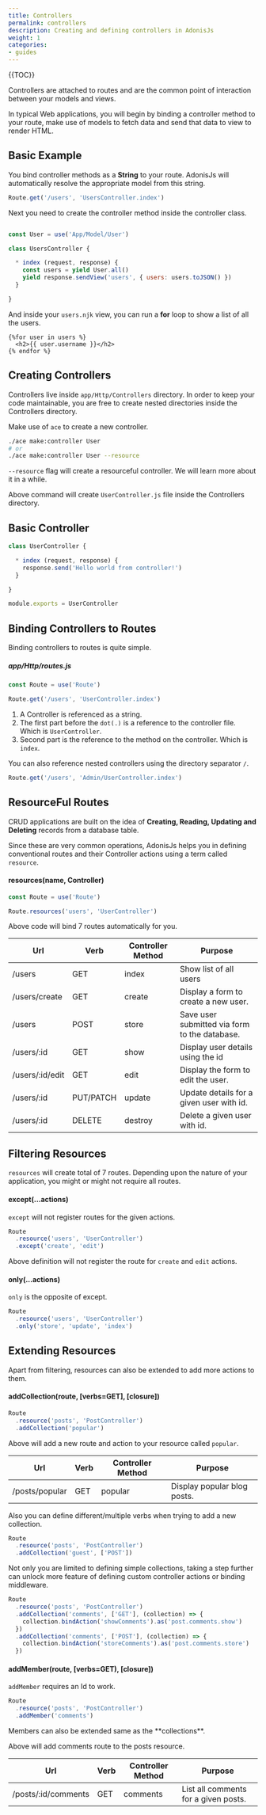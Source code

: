 ```yaml
---
title: Controllers
permalink: controllers
description: Creating and defining controllers in AdonisJs
weight: 1
categories:
- guides
---
```


{{TOC}}

Controllers are attached to routes and are the common point of interaction between your models and views.

In typical Web applications, you will begin by binding a controller method to your route, make use of models to fetch data and send that data to view to render HTML.

## Basic Example

You bind controller methods as a **String** to your route. AdonisJs will automatically resolve the appropriate model from this string.

```javascript
Route.get('/users', 'UsersController.index')
```

Next you need to create the controller method inside the controller class.

```javascript

const User = use('App/Model/User')

class UsersController {

  * index (request, response) {		
    const users = yield User.all()
    yield response.sendView('users', { users: users.toJSON() })
  }

}
```

And inside your `users.njk` view, you can run a **for** loop to show a list of all the users.

```twig
{%for user in users %}
  <h2>{{ user.username }}</h2>
{% endfor %}
```

## Creating Controllers

Controllers live inside `app/Http/Controllers` directory. In order to keep your code maintainable, you are free to create nested directories inside the Controllers directory.

Make use of `ace` to create a new controller.

```bash
./ace make:controller User
# or
./ace make:controller User --resource
```

`--resource` flag will create a resourceful controller. We will learn more about it in a while.

Above command will create `UserController.js` file inside the Controllers directory.

## Basic Controller

```javascript
class UserController {

  * index (request, response) {
    response.send('Hello world from controller!')   
  }

}

module.exports = UserController
```


## Binding Controllers to Routes

Binding controllers to routes is quite simple.

##### app/Http/routes.js
```javascript
const Route = use('Route')

Route.get('/users', 'UserController.index')
```

1. A Controller is referenced as a string.
2. The first part before the `dot(.)` is a reference to the controller file. Which is `UserController`.
3. Second part is the reference to the method on the controller. Which is `index`.

You can also reference nested controllers using the directory separator `/`.

```javascript
Route.get('/users', 'Admin/UserController.index')
```

## ResourceFul Routes

CRUD applications are built on the idea of **Creating, Reading, Updating and Deleting** records from a database table.

Since these are very common operations, AdonisJs helps you in defining conventional routes and their Controller actions using a term called `resource`.

#### resources(name, Controller)
```javascript
const Route = use('Route')

Route.resources('users', 'UserController')
```

Above code will bind 7 routes automatically for you.

| Url | Verb | Controller Method | Purpose |
|-----|------|-------------------|---------| 
| /users | GET | index | Show list of all users |
| /users/create | GET | create | Display a form to create a new user. |
| /users | POST | store | Save user submitted via form to the database. |
| /users/:id | GET | show | Display user details using the id |
| /users/:id/edit | GET | edit | Display the form to edit the user. |
| /users/:id | PUT/PATCH | update | Update details for a given user with id. |
| /users/:id | DELETE | destroy | Delete a given user with id. |

## Filtering Resources

`resources` will create total of 7 routes. Depending upon the nature of your application, you might or might not require all routes.

#### except(...actions)

`except` will not register routes for the given actions.
```javascript
Route
  .resource('users', 'UserController')
  .except('create', 'edit')
```

Above definition will not register the route for `create` and `edit` actions.

#### only(...actions)

`only` is the opposite of except.

```javascript
Route
  .resource('users', 'UserController')
  .only('store', 'update', 'index')
```

## Extending Resources

Apart from filtering, resources can also be extended to add more actions to them.

#### addCollection(route, [verbs=GET], [closure])

```javascript
Route
  .resource('posts', 'PostController')
  .addCollection('popular')
```

Above will add a new route and action to your resource called `popular`.

| Url | Verb | Controller Method | Purpose |
|----|-------|-------------------|----------|
| /posts/popular | GET | popular | Display popular blog posts. |

Also you can define different/multiple verbs when trying to add a new collection.

```javascript
Route
  .resource('posts', 'PostController')
  .addCollection('guest', ['POST'])
```

Not only you are limited to defining simple collections, taking a step further can unlock more feature of defining custom controller actions or binding middleware.

```javascript
Route
  .resource('posts', 'PostController')
  .addCollection('comments', ['GET'], (collection) => {
    collection.bindAction('showComments').as('post.comments.show')
  })
  .addCollection('comments', ['POST'], (collection) => {
    collection.bindAction('storeComments').as('post.comments.store')
  })
```

#### addMember(route, [verbs=GET), [closure])

`addMember` requires an Id to work.

```javascript
Route
  .resource('posts', 'PostController')
  .addMember('comments')
```

<div class="note">
  Members can also be extended same as the **collections**.
</div>

Above will add comments route to the posts resource.

| Url | Verb | Controller Method | Purpose |
|----|-------|-------------------|---------|
| /posts/:id/comments | GET | comments | List all comments for a given posts.|
